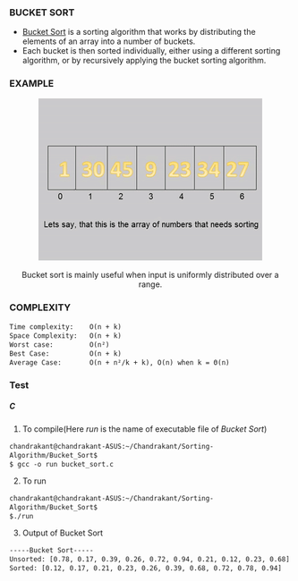 ### BUCKET SORT

+ [Bucket Sort](https://en.wikipedia.org/wiki/Bucket_sort) is a sorting algorithm that works by distributing the elements of an array into a number of buckets.
+ Each bucket is then sorted individually, either using a different sorting algorithm, or by recursively applying the bucket sorting algorithm.
### EXAMPLE

<p align="center">
	<img src="GifSrc/How_to_Bucket_Sort.gif">
</p>

<p align="center">
Bucket sort is mainly useful when input is uniformly distributed over a range.
</p>

### COMPLEXITY
```
Time complexity:    O(n + k)
Space Complexity:   O(n + k)
Worst case:         O(n²)
Best Case:          O(n + k)
Average Case:       O(n + n²/k + k), O(n) when k = Θ(n)
```

### Test

##### C

1. To compile(Here *run* is the name of executable file of *Bucket Sort*)

```
chandrakant@chandrakant-ASUS:~/Chandrakant/Sorting-Algorithm/Bucket_Sort$
$ gcc -o run bucket_sort.c 
```

2. To run

```
chandrakant@chandrakant-ASUS:~/Chandrakant/Sorting-Algorithm/Bucket_Sort$ 
$./run
```

3. Output of Bucket Sort

```
-----Bucket Sort-----
Unsorted: [0.78, 0.17, 0.39, 0.26, 0.72, 0.94, 0.21, 0.12, 0.23, 0.68]
Sorted: [0.12, 0.17, 0.21, 0.23, 0.26, 0.39, 0.68, 0.72, 0.78, 0.94]
```
